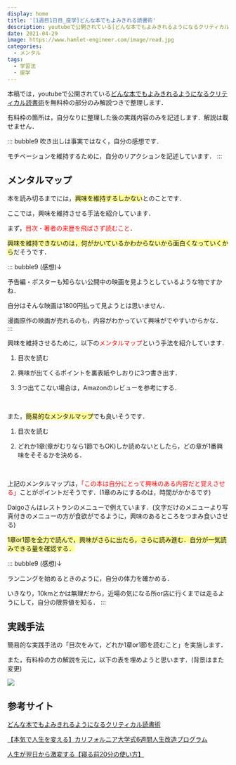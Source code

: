 ```yaml
---
display: home
title: '[1週目1日目_座学]どんな本でもよみきれる読書術'
description: youtubeで公開されている[どんな本でもよみきれるようになるクリティカル読書術](https://www.youtube.com/watch?v=4E44Nbi4cjg)を無料枠の部分のみ解説つきで整理します．
date: 2021-04-29
image: https://www.hamlet-engineer.com/image/read.jpg
categories: 
  - メンタル
tags:
  - 学習法
  - 座学
---
```


本稿では，youtubeで公開されている[どんな本でもよみきれるようになるクリティカル読書術](https://www.youtube.com/watch?v=4E44Nbi4cjg)を無料枠の部分のみ解説つきで整理します．

<!-- more -->

有料枠の箇所は，自分なりに整理した後の実践内容のみを記述します．解説は載せません．

::: bubble9
吹き出しは事実ではなく，自分の感想です．

モチベーションを維持するために，自分のリアクションを記述しています．
:::


<!-- <span style="background-color: #ffff99;"></span> -->
<!-- <span style="color: #ff0000;"></span> -->


## メンタルマップ
本を読み切るまでには，<span style="background-color: #ffff99;">興味を維持するしかない</span>とのことです．

ここでは，興味を維持させる手法を紹介しています．

まず，<span style="color: #ff0000;">目次・著者の来歴を飛ばさず読むこと</span>．

<span style="background-color: #ffff99;">興味を維持できないのは，何がかいているかわからないから面白くなっていくから</span>だそうです．

::: bubble9
(感想)↓

予告編・ポスターも知らない公開中の映画を見ようとしているような物ですかね．

自分はそんな映画は1800円払って見ようとは思いません．

漫画原作の映画が売れるのも，内容がわかっていて興味がでやすいからかな．
:::

興味を維持させるために，以下の<span style="color: #ff0000;">メンタルマップ</span>という手法を紹介しています．
1. 目次を読む

2. 興味が出てくるポイントを裏表紙やしおりに3つ書き出す．

3. 3つ出てこない場合は，Amazonのレビューを参考にする．

<br>

また，<span style="background-color: #ffff99;">簡易的なメンタルマップ</span>でも良いそうです．
1. 目次を読む

2. どれか1章(章がむりなら1節でもOK)しか読めないとしたら，どの章が1番興味をそそるかを決める．

<br>

上記のメンタルマップは，<span style="color: #ff0000;">「この本は自分にとって興味のある内容だと覚えさせる」</span>ことがポイントだそうです．(1章のみにするのは，時間がかかるです)

Daigoさんはレストランのメニューで例えています．(文字だけのメニューより写真付きのメニューの方が食欲がでるように，興味のあるところをつまみ食いさせる)

<span style="background-color: #ffff99;">1章or1節を全力で読んで，興味がさらに出たら，さらに読み進む．自分が一気読みできる量を確認する．</span>

::: bubble9
(感想)↓

ランニングを始めるときのように，自分の体力を確かめる．

いきなり，10kmとかは無理だから，近場の気になる所or店に行くまでは走るようにして，自分の限界値を知る．
:::

## 実践手法
簡易的な実践手法の「目次をみて，どれか1章or1節を読むこと」を実施します．

また，有料枠の方の解説を元に，以下の表を埋めようと思います．(背景はまた変更)

![](/image/book_map.png)




## 参考サイト
[どんな本でもよみきれるようになるクリティカル読書術](https://www.youtube.com/watch?v=4E44Nbi4cjg)

[【本気で人生を変える】カリフォルニア大学式6週間人生改造プログラム](https://daigoblog.jp/pushing-thelimits/)

[人生が翌日から激変する【寝る前20分の使い方】](https://daigoblog.jp/20minutes-night/)